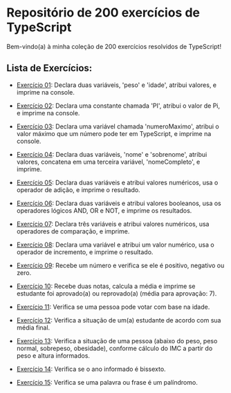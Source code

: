 # Repositório de 200 exercícios de TypeScript

Bem-vindo(a) à minha coleção de 200 exercícios resolvidos de TypeScript! 

## Lista de Exercícios:

- [Exercício 01](exercicios/exercicio01.ts): Declara duas variáveis, 'peso' e 'idade', atribui valores, e imprime na console.

- [Exercício 02](exercicios/exercicio02.ts): Declara uma constante chamada 'PI', atribui o valor de Pi, e imprime na console.

- [Exercício 03](exercicios/exercicio03.ts): Declara uma variável chamada 'numeroMaximo', atribui o valor máximo que um número pode ter em TypeScript, e imprime na console.

- [Exercício 04](exercicios/exercicio04.ts): Declara duas variáveis, 'nome' e 'sobrenome', atribui valores, concatena em uma terceira variável, 'nomeCompleto', e imprime.

- [Exercício 05](exercicios/exercicio05.ts): Declara duas variáveis e atribui valores numéricos, usa o operador de adição, e imprime o resultado.

- [Exercício 06](exercicios/exercicio06.ts): Declara duas variáveis e atribui valores booleanos, usa os operadores lógicos AND, OR e NOT, e imprime os resultados.

- [Exercício 07](exercicios/exercicio07.ts): Declara três variáveis e atribui valores numéricos, usa operadores de comparação, e imprime.

- [Exercício 08](exercicios/exercicio08.ts): Declara uma variável e atribui um valor numérico, usa o operador de incremento, e imprime o resultado.

- [Exercício 09](exercicios/exercicio09.ts): Recebe um número e verifica se ele é positivo, negativo ou zero.

- [Exercício 10](exercicios/exercicio10.ts): Recebe duas notas, calcula a média e imprime se estudante foi aprovado(a) ou reprovado(a) (média para aprovação: 7).

- [Exercício 11](exercicios/exercicio11.ts): Verifica se uma pessoa pode votar com base na idade.

- [Exercício 12](exercicios/exercicio12.ts): Verifica a situação de um(a) estudante de acordo com sua média final.

- [Exercício 13](exercicios/exercicio13.ts): Verifica a situação de uma pessoa (abaixo do peso, peso normal, sobrepeso, obesidade), conforme cálculo do IMC a partir do peso e altura informados.

- [Exercício 14](exercicios/exercicio14.ts): Verifica se o ano informado é bissexto.

- [Exercício 15](exercicios/exercicio15.ts): Verifica se uma palavra ou frase é um palíndromo.